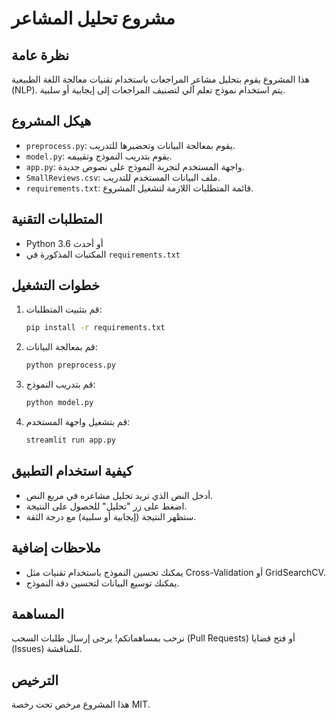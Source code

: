 # مشروع تحليل المشاعر

## نظرة عامة
هذا المشروع يقوم بتحليل مشاعر المراجعات باستخدام تقنيات معالجة اللغة الطبيعية (NLP). يتم استخدام نموذج تعلم آلي لتصنيف المراجعات إلى إيجابية أو سلبية.

## هيكل المشروع
- `preprocess.py`: يقوم بمعالجة البيانات وتحضيرها للتدريب.
- `model.py`: يقوم بتدريب النموذج وتقييمه.
- `app.py`: واجهة المستخدم لتجربة النموذج على نصوص جديدة.
- `SmallReviews.csv`: ملف البيانات المستخدم للتدريب.
- `requirements.txt`: قائمة المتطلبات اللازمة لتشغيل المشروع.

## المتطلبات التقنية
- Python 3.6 أو أحدث
- المكتبات المذكورة في `requirements.txt`

## خطوات التشغيل
1. قم بتثبيت المتطلبات:
   ```bash
   pip install -r requirements.txt
   ```

2. قم بمعالجة البيانات:
   ```bash
   python preprocess.py
   ```

3. قم بتدريب النموذج:
   ```bash
   python model.py
   ```

4. قم بتشغيل واجهة المستخدم:
   ```bash
   streamlit run app.py
   ```

## كيفية استخدام التطبيق
- أدخل النص الذي تريد تحليل مشاعره في مربع النص.
- اضغط على زر "تحليل" للحصول على النتيجة.
- ستظهر النتيجة (إيجابية أو سلبية) مع درجة الثقة.

## ملاحظات إضافية
- يمكنك تحسين النموذج باستخدام تقنيات مثل Cross-Validation أو GridSearchCV.
- يمكنك توسيع البيانات لتحسين دقة النموذج.

## المساهمة
نرحب بمساهماتكم! يرجى إرسال طلبات السحب (Pull Requests) أو فتح قضايا (Issues) للمناقشة.

## الترخيص
هذا المشروع مرخص تحت رخصة MIT. 
